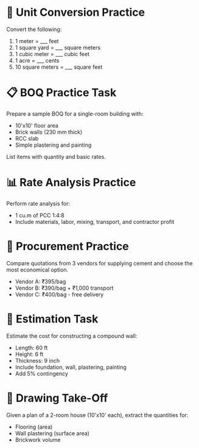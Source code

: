 <!-- unit-conversion.html -->
<!DOCTYPE html>
<html lang="en">
<head>
  <meta charset="UTF-8">
  <title>Unit Conversion Practice</title>
</head>
<body>
  <h1>📏 Unit Conversion Practice</h1>
  <p>Convert the following:</p>
  <ol>
    <li>1 meter = ___ feet</li>
    <li>1 square yard = ___ square meters</li>
    <li>1 cubic meter = ___ cubic feet</li>
    <li>1 acre = ___ cents</li>
    <li>10 square meters = ___ square feet</li>
  </ol>
</body>
</html>

<!-- boq-practice.html -->
<!DOCTYPE html>
<html lang="en">
<head>
  <meta charset="UTF-8">
  <title>BOQ Practice</title>
</head>
<body>
  <h1>📋 BOQ Practice Task</h1>
  <p>Prepare a sample BOQ for a single-room building with:</p>
  <ul>
    <li>10'x10' floor area</li>
    <li>Brick walls (230 mm thick)</li>
    <li>RCC slab</li>
    <li>Simple plastering and painting</li>
  </ul>
  <p>List items with quantity and basic rates.</p>
</body>
</html>

<!-- rate-analysis-practice.html -->
<!DOCTYPE html>
<html lang="en">
<head>
  <meta charset="UTF-8">
  <title>Rate Analysis Practice</title>
</head>
<body>
  <h1>📊 Rate Analysis Practice</h1>
  <p>Perform rate analysis for:</p>
  <ul>
    <li>1 cu.m of PCC 1:4:8</li>
    <li>Include materials, labor, mixing, transport, and contractor profit</li>
  </ul>
</body>
</html>

<!-- procurement-practice.html -->
<!DOCTYPE html>
<html lang="en">
<head>
  <meta charset="UTF-8">
  <title>Procurement Practice</title>
</head>
<body>
  <h1>🧾 Procurement Practice</h1>
  <p>Compare quotations from 3 vendors for supplying cement and choose the most economical option.</p>
  <ul>
    <li>Vendor A: ₹395/bag</li>
    <li>Vendor B: ₹390/bag + ₹1,000 transport</li>
    <li>Vendor C: ₹400/bag - free delivery</li>
  </ul>
</body>
</html>

<!-- estimation-task.html -->
<!DOCTYPE html>
<html lang="en">
<head>
  <meta charset="UTF-8">
  <title>Estimation Task</title>
</head>
<body>
  <h1>📐 Estimation Task</h1>
  <p>Estimate the cost for constructing a compound wall:</p>
  <ul>
    <li>Length: 60 ft</li>
    <li>Height: 6 ft</li>
    <li>Thickness: 9 inch</li>
    <li>Include foundation, wall, plastering, painting</li>
    <li>Add 5% contingency</li>
  </ul>
</body>
</html>

<!-- drawing-takeoff-practice.html -->
<!DOCTYPE html>
<html lang="en">
<head>
  <meta charset="UTF-8">
  <title>Drawing Take-Off Practice</title>
</head>
<body>
  <h1>📐 Drawing Take-Off</h1>
  <p>Given a plan of a 2-room house (10'x10' each), extract the quantities for:</p>
  <ul>
    <li>Flooring (area)</li>
    <li>Wall plastering (surface area)</li>
    <li>Brickwork volume</li>
  </ul>
</body>
</html>
